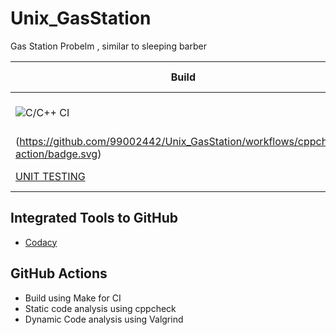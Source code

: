 # Unix_GasStation
Gas Station Probelm , similar to sleeping barber 



|Build|CppCheck|Valgrind|Unit Testing|Codacy|
|-----|--------|--------|------------|------|
|![C/C++ CI](https://github.com/99002442/Unix_GasStation/workflows/C/C++%20CI/badge.svg)|![cppcheck-action]
(https://github.com/99002442/Unix_GasStation/workflows/cppcheck-action/badge.svg)|![Valgrind](https://github.com/99002442/Unix_GasStation/workflows/Valgrind/badge.svg)|!
[UNIT TESTING](https://github.com/99002442/Unix_GasStation/workflows/UNIT%20TESTING/badge.svg)|[![Codacy Badge](https://app.codacy.com/project/badge/Grade/396eeae2cf00429294c8933917b6b280)](https://www.codacy.com/gh/99002442/Unix_GasStation/dashboard?utm_source=github.com&amp;utm_medium=referral&amp;utm_content=99002442/Unix_GasStation&amp;utm_campaign=Badge_Grade)|





## Integrated Tools to GitHub
* [Codacy](https://www.codacy.com/)
## GitHub Actions
* Build using Make for CI
* Static code analysis using cppcheck
* Dynamic Code analysis using Valgrind
